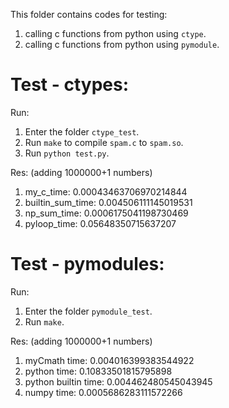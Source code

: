This folder contains codes for testing:
1. calling c functions from python using `ctype`.
2. calling c functions from python using `pymodule`.


Test - ctypes:
===
Run:
1. Enter the folder `ctype_test`.
2. Run `make` to compile `spam.c` to `spam.so`.
3. Run `python test.py`.

Res: (adding 1000000+1 numbers)

1. my_c_time: 0.00043463706970214844
2. builtin_sum_time: 0.004506111145019531
3. np_sum_time: 0.0006175041198730469
4. pyloop_time: 0.05648350715637207

Test - pymodules:
===
Run:
1. Enter the folder `pymodule_test`.
1. Run `make`.

Res: (adding 1000000+1 numbers)
1. myCmath time: 0.004016399383544922
2. python time: 0.10833501815795898
3. python builtin time: 0.004462480545043945
4. numpy time: 0.0005686283111572266
